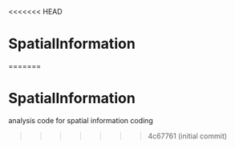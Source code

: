 <<<<<<< HEAD
# SpatialInformation
=======
# SpatialInformation

analysis code for spatial information coding
>>>>>>> 4c67761 (initial commit)
